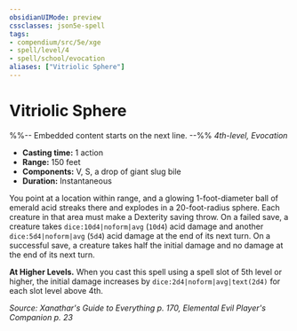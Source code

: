 ```yaml
---
obsidianUIMode: preview
cssclasses: json5e-spell
tags:
- compendium/src/5e/xge
- spell/level/4
- spell/school/evocation
aliases: ["Vitriolic Sphere"]
---
```

# Vitriolic Sphere
%%-- Embedded content starts on the next line. --%%
*4th-level, Evocation*  

- **Casting time:** 1 action
- **Range:** 150 feet
- **Components:** V, S, a drop of giant slug bile
- **Duration:** Instantaneous

You point at a location within range, and a glowing 1-foot-diameter ball of emerald acid streaks there and explodes in a 20-foot-radius sphere. Each creature in that area must make a Dexterity saving throw. On a failed save, a creature takes `dice:10d4|noform|avg` (`10d4`) acid damage and another `dice:5d4|noform|avg` (`5d4`) acid damage at the end of its next turn. On a successful save, a creature takes half the initial damage and no damage at the end of its next turn.

**At Higher Levels.** When you cast this spell using a spell slot of 5th level or higher, the initial damage increases by `dice:2d4|noform|avg|text(2d4)` for each slot level above 4th.

*Source: Xanathar's Guide to Everything p. 170, Elemental Evil Player's Companion p. 23*